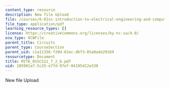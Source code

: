 ```yaml
---
content_type: resource
description: New file Upload
file: /courses/6-01sc-introduction-to-electrical-engineering-and-computer-science-i-spring-2011/185901a75c25e77d97ef04195d12e339_MIT6_01SCS11_7_2_6.pdf
file_type: application/pdf
learning_resource_types: []
license: https://creativecommons.org/licenses/by-nc-sa/4.0/
ocw_type: OCWFile
parent_title: Circuits
parent_type: CourseSection
parent_uid: c1a11356-f20d-61ec-dbf3-85a0ade29169
resourcetype: Document
title: MIT6_01SCS11_7_2_6.pdf
uid: 185901a7-5c25-e77d-97ef-04195d12e339
---
```

New file Upload